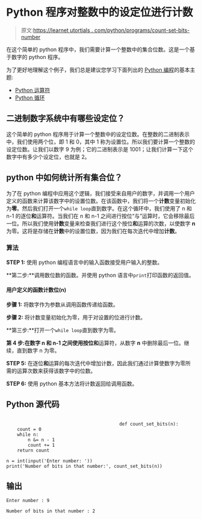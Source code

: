 # Python 程序对整数中的设定位进行计数

> 原文:[https://learnet utortials . com/python/programs/count-set-bits-number](https://learnetutorials.com/python/programs/count-set-bits-number)

在这个简单的 python 程序中，我们需要计算一个整数中的集合位数。这是一个基于数字的 python 程序。

为了更好地理解这个例子，我们总是建议您学习下面列出的 [Python 编程](../ "Python tutorial")的基本主题:

*   [Python 运算符](../../python/python-operators "operators in python")
*   [Python 循环](../../python/python-loop-tutorials "Loops in python")

## 二进制数字系统中有哪些设定位？

这个简单的 python 程序用于计算一个整数中的设定位数。在整数的二进制表示中，我们使用两个位，即 1 和 0，其中 1 称为设置位。所以我们要计算一个整数的设定位数。让我们以数字 9 为例；它的二进制表示是 1001；让我们计算一下这个数字中有多少个设定位，也就是 2。

## python 中如何统计所有集合位？

为了在 python 编程中应用这个逻辑，我们接受来自用户的数字，并调用一个用户定义的函数来计算该数字中的设置位数。在该函数中，我们将一个**计数**变量初始化为**零**。然后我们打开一个`while loop`直到数字。在这个循环中，我们使用了 n 和 n-1 的逐位**和**运算符。当我们在 n 和 n-1 之间进行按位“与”运算时，它会移除最后一位。所以我们使用**计数**变量来检查我们进行这个按位**和**运算的次数，以使数字 **n** 为零。这将是存储在**计数**中的设置位数，因为我们在每次迭代中增加**计数**。

### 算法

**STEP 1:** 使用 python 编程语言中的输入函数接受用户输入的整数。

**第二步:**调用数位数的函数。并使用 python 语言中`print`打印函数的返回值。

#### **用户定义的函数计数位(n)**

**步骤 1:** 将数字作为参数从调用函数传递给函数。

**步骤 2:** 将计数变量初始化为零，用于对设置的位进行计数。

**第三步:**打开一个`while loop`直到数字为零。

**第 4 步:**在数字 **n** 和 **n-1** 之间使用按位**和**运算符，从数字 **n** 中删除最后一位。继续，直到数字 n 为零。

**STEP 5:** 在逐位**和**运算的每次迭代中增加计数，因此我们通过计算使数字为零所需的运算次数来获得该数字中的位数。

**STEP 6:** 使用 python 基本方法将计数返回给调用函数。

## Python 源代码

```

                                          def count_set_bits(n):
    count = 0
    while n:
        n &= n - 1
        count += 1
    return count

n = int(input('Enter number: '))
print('Number of bits in that number:', count_set_bits(n))

```

## 输出

```
Enter number : 9

Number of bits in that number : 2
```